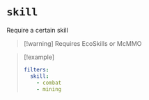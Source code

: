 # `skill`

Require a certain skill

> [!warning] Requires EcoSkills or McMMO

> [!example]
> ```yaml
> filters:
>   skill:
>     - combat
>     - mining
> ```
